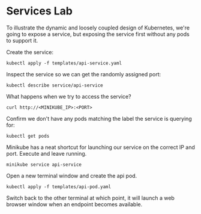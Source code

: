 # Services Lab

To illustrate the dynamic and loosely coupled design of Kubernetes, we're going to expose a service, but exposing the service first without any pods to support it.

Create the service:

    kubectl apply -f templates/api-service.yaml

Inspect the service so we can get the randomly assigned port:

    kubectl describe service/api-service

What happens when we try to access the service?

    curl http://<MINIKUBE_IP>:<PORT>

Confirm we don't have any pods matching the label the service is querying for:

    kubectl get pods

Minikube has a neat shortcut for launching our service on the correct IP and port. Execute and leave running.

    minikube service api-service

Open a new terminal window and create the api pod.

    kubectl apply -f templates/api-pod.yaml

Switch back to the other terminal at which point, it will launch a web browser window when an endpoint becomes available.

